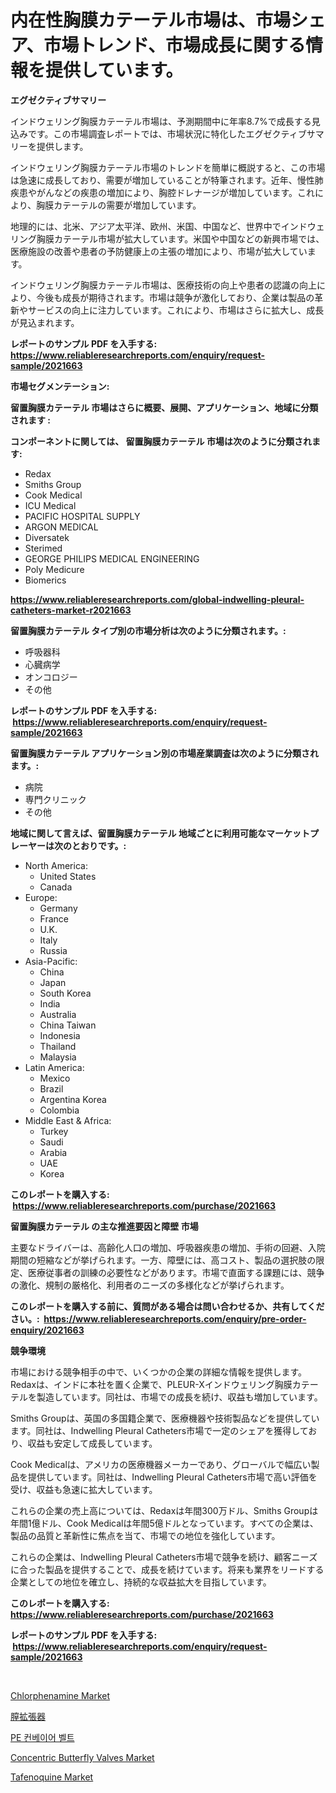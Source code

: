 <p><h1>内在性胸膜カテーテル市場は、市場シェア、市場トレンド、市場成長に関する情報を提供しています。</h1></p><p><strong>エグゼクティブサマリー</strong></p>
<p><p>インドウェリング胸膜カテーテル市場は、予測期間中に年率8.7%で成長する見込みです。この市場調査レポートでは、市場状況に特化したエグゼクティブサマリーを提供します。</p><p>インドウェリング胸膜カテーテル市場のトレンドを簡単に概説すると、この市場は急速に成長しており、需要が増加していることが特筆されます。近年、慢性肺疾患やがんなどの疾患の増加により、胸腔ドレナージが増加しています。これにより、胸膜カテーテルの需要が増加しています。</p><p>地理的には、北米、アジア太平洋、欧州、米国、中国など、世界中でインドウェリング胸膜カテーテル市場が拡大しています。米国や中国などの新興市場では、医療施設の改善や患者の予防健康上の主張の増加により、市場が拡大しています。</p><p>インドウェリング胸膜カテーテル市場は、医療技術の向上や患者の認識の向上により、今後も成長が期待されます。市場は競争が激化しており、企業は製品の革新やサービスの向上に注力しています。これにより、市場はさらに拡大し、成長が見込まれます。</p></p>
<p><strong>レポートのサンプル PDF を入手する: <a href="https://www.reliableresearchreports.com/enquiry/request-sample/2021663">https://www.reliableresearchreports.com/enquiry/request-sample/2021663</a></strong></p>
<p><strong>市場セグメンテーション:</strong></p>
<p><strong> 留置胸膜カテーテル 市場はさらに概要、展開、アプリケーション、地域に分類されます :</strong></p>
<p><strong>コンポーネントに関しては、 留置胸膜カテーテル 市場は次のように分類されます: &nbsp;</strong></p>
<p><ul><li>Redax</li><li>Smiths Group</li><li>Cook Medical</li><li>ICU Medical</li><li>PACIFIC HOSPITAL SUPPLY</li><li>ARGON MEDICAL</li><li>Diversatek</li><li>Sterimed</li><li>GEORGE PHILIPS MEDICAL ENGINEERING</li><li>Poly Medicure</li><li>Biomerics</li></ul></p>
<p><strong><a href="https://www.reliableresearchreports.com/global-indwelling-pleural-catheters-market-r2021663">https://www.reliableresearchreports.com/global-indwelling-pleural-catheters-market-r2021663</a></strong></p>
<p><strong> 留置胸膜カテーテル タイプ別の市場分析は次のように分類されます。:</strong></p>
<p><ul><li>呼吸器科</li><li>心臓病学</li><li>オンコロジー</li><li>その他</li></ul></p>
<p><strong>レポートのサンプル PDF を入手する: &nbsp;<a href="https://www.reliableresearchreports.com/enquiry/request-sample/2021663">https://www.reliableresearchreports.com/enquiry/request-sample/2021663</a></strong></p>
<p><strong> 留置胸膜カテーテル アプリケーション別の市場産業調査は次のように分類されます。:</strong></p>
<p><ul><li>病院</li><li>専門クリニック</li><li>その他</li></ul></p>
<p><strong>地域に関して言えば、留置胸膜カテーテル 地域ごとに利用可能なマーケットプレーヤーは次のとおりです。:</strong></p>
<p><ul>
    <li>
        North America:
        <ul>
            <li>United States</li>
            <li>Canada</li>
        </ul>
    </li>
    <li>
        Europe:
        <ul>
            <li>Germany</li>
            <li>France</li>
            <li>U.K.</li>
            <li>Italy</li>
            <li>Russia</li>
        </ul>
    </li>
    <li>
        Asia-Pacific:
        <ul>
            <li>China</li>
            <li>Japan</li>
            <li>South Korea</li>
            <li>India</li>
            <li>Australia</li>
            <li>China Taiwan</li>
            <li>Indonesia</li>
            <li>Thailand</li>
            <li>Malaysia</li>
        </ul>
    </li>
    <li>
        Latin America:
        <ul>
            <li>Mexico</li>
            <li>Brazil</li>
            <li>Argentina Korea</li>
            <li>Colombia</li>
        </ul>
    </li>
    <li>
        Middle East & Africa:
        <ul>
            <li>Turkey</li>
            <li>Saudi</li>
            <li>Arabia</li>
            <li>UAE</li>
            <li>Korea</li>
        </ul>
    </li>
    </ul></p>
<p><strong>このレポートを購入する: &nbsp;<a href="https://www.reliableresearchreports.com/purchase/2021663">https://www.reliableresearchreports.com/purchase/2021663</a></strong></p>
<p><strong>留置胸膜カテーテル の主な推進要因と障壁 市場</strong></p>
<p><p>主要なドライバーは、高齢化人口の増加、呼吸器疾患の増加、手術の回避、入院期間の短縮などが挙げられます。一方、障壁には、高コスト、製品の選択肢の限定、医療従事者の訓練の必要性などがあります。市場で直面する課題には、競争の激化、規制の厳格化、利用者のニーズの多様化などが挙げられます。</p></p>
<p><strong>このレポートを購入する前に、質問がある場合は問い合わせるか、共有してください。:&nbsp; <a href="https://www.reliableresearchreports.com/enquiry/pre-order-enquiry/2021663">https://www.reliableresearchreports.com/enquiry/pre-order-enquiry/2021663</a></strong></p>
<p><strong>競争環境</strong></p>
<p><p>市場における競争相手の中で、いくつかの企業の詳細な情報を提供します。Redaxは、インドに本社を置く企業で、PLEUR-Xインドウェリング胸膜カテーテルを製造しています。同社は、市場での成長を続け、収益も増加しています。</p><p>Smiths Groupは、英国の多国籍企業で、医療機器や技術製品などを提供しています。同社は、Indwelling Pleural Catheters市場で一定のシェアを獲得しており、収益も安定して成長しています。</p><p>Cook Medicalは、アメリカの医療機器メーカーであり、グローバルで幅広い製品を提供しています。同社は、Indwelling Pleural Catheters市場で高い評価を受け、収益も急速に拡大しています。</p><p>これらの企業の売上高については、Redaxは年間300万ドル、Smiths Groupは年間1億ドル、Cook Medicalは年間5億ドルとなっています。すべての企業は、製品の品質と革新性に焦点を当て、市場での地位を強化しています。</p><p>これらの企業は、Indwelling Pleural Catheters市場で競争を続け、顧客ニーズに合った製品を提供することで、成長を続けています。将来も業界をリードする企業としての地位を確立し、持続的な収益拡大を目指しています。</p></p>
<p><strong>このレポートを購入する: &nbsp; <a href="https://www.reliableresearchreports.com/purchase/2021663">https://www.reliableresearchreports.com/purchase/2021663</a></strong></p>
<p><strong>レポートのサンプル PDF を入手する: &nbsp;<a href="https://www.reliableresearchreports.com/enquiry/request-sample/2021663">https://www.reliableresearchreports.com/enquiry/request-sample/2021663</a></strong><strong></strong></p>
<p>&nbsp;</p>
<p><p><a href="https://github.com/luckyshygirl/Market-Research-Report-List-4/blob/main/chlorphenamine-market.md">Chlorphenamine Market</a></p><p><a href="https://github.com/zjkmgcs938405/Market-Research-Report-List-2/blob/main/879965158622.md">膣拡張器</a></p><p><a href="https://github.com/rcabello548/Market-Research-Report-List-1/blob/main/654430156282.md">PE 컨베이어 벨트</a></p><p><a href="https://www.linkedin.com/pulse/concentric-butterfly-valves-market-trends-analysis-forecasted-23rzc">Concentric Butterfly Valves Market</a></p><p><a href="https://github.com/markusgodoy/Market-Research-Report-List-3/blob/main/tafenoquine-market.md">Tafenoquine Market</a></p></p>